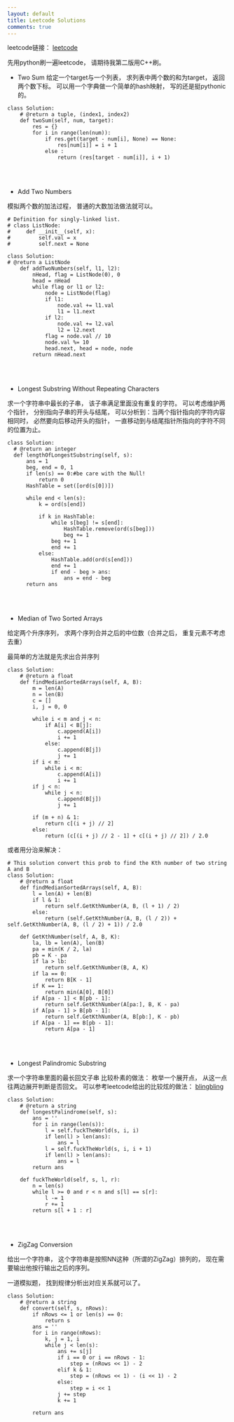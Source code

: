 ```yaml
---
layout: default
title: Leetcode Solutions
comments: true
---
```


leetcode链接： [leetcode]("https://leetcode.com/problemset/algorithms/")

先用python刷一遍leetcode， 请期待我第二版用C++刷。

* Two Sum
给定一个target与一个列表， 求列表中两个数的和为target， 返回两个数下标。
可以用一个字典做一个简单的hash映射， 写的还是挺pythonic的。

```
class Solution:
    # @return a tuple, (index1, index2)
    def twoSum(self, num, target):
        res = {}
        for i in range(len(num)):
            if res.get(target - num[i], None) == None:
                res[num[i]] = i + 1
            else :
                return (res[target - num[i]], i + 1)
```
<br/><br/>

* Add Two Numbers 

模拟两个数的加法过程， 普通的大数加法做法就可以。

```
# Definition for singly-linked list.
# class ListNode:
#     def __init__(self, x):
#         self.val = x
#         self.next = None

class Solution:
# @return a ListNode
    def addTwoNumbers(self, l1, l2):
        nHead, flag = ListNode(0), 0
        head = nHead
        while flag or l1 or l2:
            node = ListNode(flag)
            if l1:
                node.val += l1.val
                l1 = l1.next
            if l2:
                node.val += l2.val
                l2 = l2.next
            flag = node.val // 10
            node.val %= 10
            head.next, head = node, node
        return nHead.next
  ```
  <br/> <br/>
  
* Longest Substring Without Repeating Characters
  
求一个字符串中最长的子串， 该子串满足里面没有重复的字符。
可以考虑维护两个指针， 分别指向子串的开头与结尾， 可以分析到：当两个指针指向的字符内容相同时， 必然要向后移动开头的指针， 一直移动到与结尾指针所指向的字符不同的位置为止。
  
  ```
  class Solution:
    # @return an integer
    def lengthOfLongestSubstring(self, s):
        ans = 1
        beg, end = 0, 1
        if len(s) == 0:#be care with the Null!
            return 0
        HashTable = set([ord(s[0])])

        while end < len(s):
            k = ord(s[end])
           
            if k in HashTable:
                while s[beg] != s[end]:
                    HashTable.remove(ord(s[beg]))
                    beg += 1
                beg += 1
                end += 1
            else:
                HashTable.add(ord(s[end]))
                end += 1
                if end - beg > ans:
                    ans = end - beg
        return ans
  ```
<br/> <br/>

* Median of Two Sorted Arrays

给定两个升序序列， 求两个序列合并之后的中位数（合并之后， 重复元素不考虑去重）

最简单的方法就是先求出合并序列

```
class Solution:
    # @return a float
    def findMedianSortedArrays(self, A, B):
        m = len(A)
        n = len(B)
        c = []
        i, j = 0, 0
    
        while i < m and j < n:
            if A[i] < B[j]:
                c.append(A[i])
                i += 1
            else:
                c.append(B[j])
                j += 1
        if i < m:
            while i < m:
                c.append(A[i])
                i += 1
        if j < n:
            while j < n:
                c.append(B[j])
                j += 1
        
        if (m + n) & 1:
            return c[(i + j) // 2]
        else:
            return (c[(i + j) // 2 - 1] + c[(i + j) // 2]) / 2.0
```

或者用分治来解决：

```
# This solution convert this prob to find the Kth number of two string A and B
class Solution:
    # @return a float
    def findMedianSortedArrays(self, A, B):
        l = len(A) + len(B)
        if l & 1:
            return self.GetKthNumber(A, B, (l + 1) / 2)
        else:
            return (self.GetKthNumber(A, B, (l / 2)) + self.GetKthNumber(A, B, (l / 2) + 1)) / 2.0
    
    def GetKthNumber(self, A, B, K):
        la, lb = len(A), len(B)
        pa = min(K / 2, la)
        pb = K - pa
        if la > lb:
            return self.GetKthNumber(B, A, K)
        if la == 0:
            return B[K - 1]
        if K == 1:
            return min(A[0], B[0])
        if A[pa - 1] < B[pb - 1]:
            return self.GetKthNumber(A[pa:], B, K - pa)
        if A[pa - 1] > B[pb - 1]:
            return self.GetKthNumber(A, B[pb:], K - pb)
        if A[pa - 1] == B[pb - 1]:
            return A[pa - 1]
```
<br/><br/>

* Longest Palindromic Substring

求一个字符串里面的最长回文子串
比较朴素的做法： 枚举一个展开点， 从这一点往两边展开判断是否回文。
可以参考leetcode给出的比较炫的做法： [blingbling]("http://articles.leetcode.com/2011/11/longest-palindromic-substring-part-ii.html")

```
class Solution:
    # @return a string
    def longestPalindrome(self, s):
        ans = ''
        for i in range(len(s)):
            l = self.fuckTheWorld(s, i, i)
            if len(l) > len(ans):
                ans = l
            l = self.fuckTheWorld(s, i, i + 1)
            if len(l) > len(ans):
                ans = l
        return ans
    
    def fuckTheWorld(self, s, l, r):
        n = len(s)
        while l >= 0 and r < n and s[l] == s[r]:
            l -= 1
            r += 1
        return s[l + 1 : r]
```
<br/> <br/>

* ZigZag Conversion 

给出一个字符串， 这个字符串是按照NN这种（所谓的ZigZag）排列的， 现在需要输出他按行输出之后的序列。

一道模拟题， 找到规律分析出对应关系就可以了。

```
class Solution:
    # @return a string
    def convert(self, s, nRows):
        if nRows <= 1 or len(s) == 0:
            return s
        ans = ''
        for i in range(nRows):
            k, j = 1, i
            while j < len(s):
                ans += s[j]
                if i == 0 or i == nRows - 1:
                    step = (nRows << 1) - 2
                elif k & 1:
                    step = (nRows << 1) - (i << 1) - 2
                else:
                    step = i << 1
                j += step
                k += 1
                    
        return ans
```
